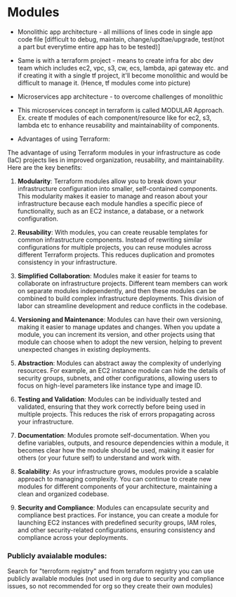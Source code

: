 # Modules

- Monolithic app architecture - all milliions of lines code in single app code file [difficult to debug, maintain, change/updtae/upgrade, test(not a part but everytime entire app has to be tested)]
- Same is with a terraform project - means to create infra for abc dev team which includes ec2, vpc, s3, cw, ecs, lambda, api gateway etc. and if creating it with a single tf project, it'll become monolithic and would be difficult to manage it. (Hence, tf modules come into picture)

- Microservices app architecture - to overcome challenges of monolithic
- This microservices concept in terraform is called MODULAR Approach. Ex. create tf modules of each component/resource like for ec2, s3, lambda etc to enhance reusability and maintainability of components.

- Advantages of using Terraform:

The advantage of using Terraform modules in your infrastructure as code (IaC) projects lies in improved organization, reusability, and maintainability. Here are the key benefits:

1. **Modularity**: Terraform modules allow you to break down your infrastructure configuration into smaller, self-contained components. This modularity makes it easier to manage and reason about your infrastructure because each module handles a specific piece of functionality, such as an EC2 instance, a database, or a network configuration.

2. **Reusability**: With modules, you can create reusable templates for common infrastructure components. Instead of rewriting similar configurations for multiple projects, you can reuse modules across different Terraform projects. This reduces duplication and promotes consistency in your infrastructure.

3. **Simplified Collaboration**: Modules make it easier for teams to collaborate on infrastructure projects. Different team members can work on separate modules independently, and then these modules can be combined to build complex infrastructure deployments. This division of labor can streamline development and reduce conflicts in the codebase.

4. **Versioning and Maintenance**: Modules can have their own versioning, making it easier to manage updates and changes. When you update a module, you can increment its version, and other projects using that module can choose when to adopt the new version, helping to prevent unexpected changes in existing deployments.

5. **Abstraction**: Modules can abstract away the complexity of underlying resources. For example, an EC2 instance module can hide the details of security groups, subnets, and other configurations, allowing users to focus on high-level parameters like instance type and image ID.

6. **Testing and Validation**: Modules can be individually tested and validated, ensuring that they work correctly before being used in multiple projects. This reduces the risk of errors propagating across your infrastructure.

7. **Documentation**: Modules promote self-documentation. When you define variables, outputs, and resource dependencies within a module, it becomes clear how the module should be used, making it easier for others (or your future self) to understand and work with.

8. **Scalability**: As your infrastructure grows, modules provide a scalable approach to managing complexity. You can continue to create new modules for different components of your architecture, maintaining a clean and organized codebase.

9. **Security and Compliance**: Modules can encapsulate security and compliance best practices. For instance, you can create a module for launching EC2 instances with predefined security groups, IAM roles, and other security-related configurations, ensuring consistency and compliance across your deployments.


### Publicly avaialable modules: 
Search for "terroform registry" and from terraform registry you can use publicly available modules (not used in org due to security and compliance issues, so not recommended for org so they create their own modules)
